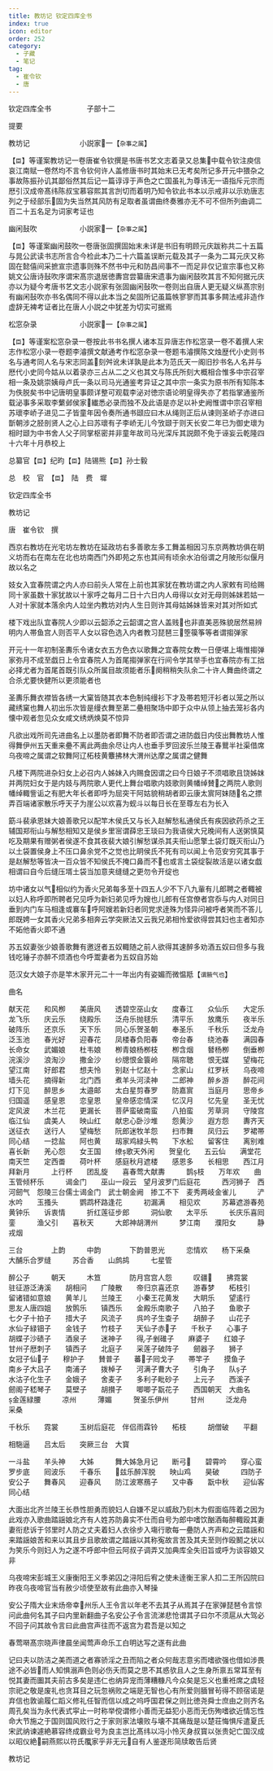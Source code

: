 ```yaml
---
title: 教坊记 钦定四库全书
index: true
icon: editor
order: 252
category:
  - 子藏
  - 笔记
tag:
  - 崔令钦
  - 唐
---
```


钦定四库全书　　　　　子部十二  

提要  

教坊记　　　　　　　小説家一【`杂事之属`】  

【`臣`】等谨案教坊记一卷唐崔令钦撰是书唐书艺文志着录又总集中载令钦注庾信哀江南赋一卷然均不言令钦何许人盖修唐书时其始末已无考矣所记多开元中猥杂之事故陈振孙讥其鄙俗然其后记一篇谆谆于声色之亡国虽礼为尊讳无一语指斥元宗而厯引汉成帝髙纬陈叔宝慕容熙其言剀切而着明乃知令钦此书本以示戒非以示劝唐志列之于经部乐固为失当然其风防有足取者虽谓曲终奏雅亦无不可不但所列曲调二百二十五名足为词家考证也  

幽闲鼔吹　　　　　　小説家一【`杂事之属`】  

【`臣`】等谨案幽闲鼓吹一卷唐张固撰固始末未详是书旧有明顾元庆跋称共二十五篇与晁公武读书志所言合今检此本乃二十六篇盖误断元载及其子一条为二耳元庆又称固在懿僖间采摭宣宗遗事则殊不然书中元和防昌间事不一而足非仅记宣宗事也又称姚文公唐诗鼔吹序谓宋髙宗退居徳夀宫尝纂唐宋遗事为幽闲鼓吹其言不知何据元庆亦以为疑今考唐书艺文志小説家有张固幽闲鼔吹一卷则出自唐人更无疑义纵髙宗别有幽闲鼔吹亦书名偶同不得以此本当之矣固所记虽篇帙寥寥而其事多闗法戒非造作虚辞无裨考证者比在唐人小説之中犹差为切实可据焉  

松窓杂录　　　　　　小説家一【`杂事之属`】  

【`臣`】等谨案松窓杂录一卷按此书书名撰人诸本互异唐志作松窓录一卷不着撰人宋志作松窓小录一卷题李濬撰文献通考作松窓杂录一卷题韦濬撰陈文烛歴代小史则书名与通考同人名与宋志同盖刻舛讹未详孰是此本为范氏天一阁旧抄书名人名并与厯代小史同今姑从以着录亦三占从二之义也其文与陈氏所刻大概相合惟多中宗召宰相一条及姚崇姨母卢氏一条以司马光通鉴考异证之其中宗一条实为原书所有知陈本为佚脱矣书中记唐明皇事颇详整可观载李泌对徳宗语论明皇得失亦了若指掌通鉴所载泌事多采取李蘩邺侯家纎悉必录而独不及此语是亦足以补史阙惟谓中宗召宰相苏瓌李峤子进见二子皆童年因令奏所通书颋应曰木从绳则正后从谏则圣峤子亦进曰斮朝涉之胫剖贤人之心上曰苏瓌有子李峤无儿今攷颋于则天长安二年已为御史瓌为相时颋为中书舍人父子同掌枢密并非童年故司马光深斥其説颇不免于诬妄云乾隆四十六年十月恭校上  

总纂官【`臣`】纪昀【`臣`】陆锡熊【`臣`】孙士毅  

总　校　官　【`臣`】　陆　费　墀  

钦定四库全书  

教坊记  

唐　崔令钦　撰  

西京右教坊在光宅坊左教坊在延政坊右多善歌左多工舞盖相因习东京两教坊俱在眀义坊而右在南左在北也坊南西门外即苑之东也其间有顷余水泊俗谓之月陂形似偃月故以名之  

妓女入宜春院谓之内人亦曰前头人常在上前也其家犹在教坊谓之内人家敕有司给赐同十家虽数十家犹故以十家呼之每月二日十六日内人毋得以女对无母则姊妺若姑一人对十家就本落余内人竝坐内教坊对内人生日则许其母姑姊妹皆来对其对所如式  

楼下戏出队宜春院人少即以云韶添之云韶谓之宫人盖贱也非直美恶殊貌居然易辨明内人帯鱼宫人则否平人女以容色选入内者教习琵琶三箜篌筝等者谓搊弹家  

开元十一年初制圣夀乐令诸女衣五方色衣以歌舞之宜春院女教一日便堪上塲惟搊弹家弥月不成至戯日上令宜春院人为首尾搊弹家在行间令学其举手也宜春院亦有工拙必择尤者为首尾首既引队众所属目故须能者乐阕稍稍失队余二十许人舞曲终谓之合杀尤要快健所以更须能者也  

圣夀乐舞衣襟皆各绣一大窠皆随其衣本色制纯缦衫下才及帯若短汗衫者以笼之所以藏绣窠也舞人初出乐次皆是缦衣舞至苐二疉相聚场中即于众中从领上抽去笼衫各内懐中观者忽见众女咸文绣炳焕莫不惊异  

凡欲出戏所司先进曲名上以墨防者即舞不防者即否谓之进防戯日内伎出舞教坊人惟得舞伊州五天重来疉不离此两曲余尽让内人也垂手罗回波乐兰陵王春鸎半社渠借席乌夜啼之属谓之软舞阿辽柘枝黄麞拂林大渭州达摩之属谓之健舞  

凡楼下两院进杂妇女上必召内人姊妹入内赐食因谓之曰今日娘子不须唱歌且饶姊妺并两院妇女于是内妓与两院歌人更代上舞台唱歌内妓歌则黄幡绰賛之两院人歌则幡绰輙訾诟之有肥大年长者即呼为屈突干阿姑貌稍胡者即云康太賔阿妹随名之摽弄百端诸家散乐呼天子为崖公以欢喜为蚬斗以每日长在至尊左右为长入  

筯斗裴承恩妹大娘善歌兄以配竿木侯氏又与长入赵解愁私通侯氏有疾因欲药杀之王辅国郑衔山与解愁相知又是侯乡里宻谓薛忠王琰曰为我语侯大兄晚间有人送粥慎莫吃及期果有赠粥者侯遂不食其夜裴大娘引解愁谋杀其夫衔山愿擎土袋灯既灭衔山乃以土袋置侯身上不压口鼻余党不之觉也比眀侯氏不死有司以闻上令范安穷究其事于是赵解愁等皆决一百众皆不知侯氏不掩口鼻而不也或言土袋绽裂故活是以诸女戯相谓曰自今后缝压壻土袋当加意夹缝缝之更勿令开绽也  

坊中诸女以气相似约为香火兄弟每多至十四五人少不下八九軰有儿郎聘之者輙被以妇人称呼即所聘者兄见呼为新妇弟见呼为嫂也儿郎有任宫僚者宫忝与内人对同日垂到内门车马相逢或褰车呼阿嫂若新妇者同党求逹殊为怪异问被呼者笑而不答儿郎既娉一女其香火兄弟多相奔云学突厥法又云我兄弟相怜爱欲得尝其妇也主者知亦不妬他香火即不通  

苏五奴妻张少娘善歌舞有邀迓者五奴輙随之前人欲得其速醉多劝酒五奴曰但多与我钱吃锤子亦醉不烦酒也今呼鬻妻者为五奴自苏始  

范汉女大娘子亦是竿木家开元二十一年出内有姿媚而微愠羝【`谓腋气也`】  

曲名  

献天花　　和风栁　　美唐风　　透碧空巫山女　　度春江　　众仙乐　　大定乐龙飞乐　　庆云乐　　绕殿乐　　泛舟乐抛毬乐　　清平乐　　放鹰乐　　夜半乐破阵乐　　还京乐　　天下乐　　同心乐贺圣朝　　奉圣乐　　千秋乐　　泛龙舟泛玉池　　春光好　　迎春花　　凤楼春负阳春　　帝台春　　绕池春　　满园春长命女　　武媚娘　　杜韦娘　　栁青娘杨栁枝　　栁含烟　　朁杨栁　　倒垂栁浣溪沙　　浪淘沙　　撒金沙　　纱牕恨金簑岭　　隔帘聴　　恨无媒　　望梅花望江南　　好郎君　　想夫怜　　别赵十忆赵十　　念家山　　红罗袄　　乌夜啼墙头花　　摘得新　　北门西　　煮羊头河渎神　　二郎神　　醉乡游　　醉花间灯下见　　醉思乡　　太邉邮　　太白星剪春罗　　防嘉賔　　当庭月　　思帝乡归国遥　　感皇恩　　恋皇恩　　皇帝感恋情深　　忆汉月　　忆先皇　　圣无忧定风波　　木兰花　　更漏长　　菩萨蛮破南蛮　　八拍蛮　　芳草洞　　守陵宫临江仙　　虞美人　　映山红　　献忠心卧沙堆　　怨黄沙　　遐方怨　　夀齐天送征衣　　送行人　　望梅愁　　阮郎迷牧羊怨　　扫市舞　　凤归云　　罗裙帯同心结　　一捻盐　　阿也黄　　刼家鸡緑头鸭　　下水舩　　留客住　　离别难喜长新　　羌心怨　　女王国　　缭歌天外闲　　贺皇化　　五云仙　　满堂花南天竺　　定西畨　　荷叶杯　　感庭秋月遮楼　　感恩多　　长相思　　西江月拜新月　　　上行杯　　团乱旋　　喜春莺大献夀　　　鹊枝　　万年欢　　曲玉管倾杯乐　　　谒金门　　巫山一段云　望月波罗门后庭花　　　西河狮子　西河劒气　怨陵三台儒士谒金门　武士朝金阙　掺工不下　麦秀两岐金雀儿　　　浐水吟　　玉搔头　　　鹦鹉杯路逢花　　　初漏满　　相见欢　　　苏幕遮游春苑　　　黄钟乐　　诉衷情　　　折红莲征步郎　　　洞仙歌　　太平乐　　　长庆乐喜囘銮　　　渔父引　　喜秋天　　　大郎神胡渭州　　　梦江南　　濮阳女　　　静戎烟  

三台　　　　上韵　　　中韵　　　　下韵普恩光　　　恋情欢　　杨下采桑　　大酺乐合罗缝　　　苏合香　　山鹧鸪　　　七星管  

醉公子　　　朝天　　　木笪　　　　防月宫宫人怨　　　叹疆　　拂霓裳　　　驻征游泛涛溪　　胡相问　　广陵散　　帝归京喜还京　　游春梦　　柘枝引　　留诸错如意娘　　黄羊儿　　兰陵王　　小秦王花黄发　　大眀乐　　望逺行　　思友人唐四姐　　放鹘乐　　镇西乐　　金殿乐南歌子　　八拍子　　鱼歌子　　七夕子十拍子　　措大子　　风流子　　呉吟子生查子　　胡醉子　　山花子　　水仙子緑钿子　　金钱子　　竹枝子　　天仙子赤子　　千秋子　　心事子　　胡蝶子沙碛子　　酒泉子　　迷神子　　得子剉碓子　　麻婆子　　红娘子　　甘州子厯刺子　　镇西子　　北庭子　　采莲子破阵子　　劒器子　　狮子　　　女冠子仙子　　穆护子　　賛普子　　蕃子囘戈子　　帯竿子　　摸鱼子　　南乡子大吕子　　南浦子　　拨棹子　　河满子曹大子　　引角子　　队子　　水沽子化生子　　金娥子　　舍麦子　　多利子毗砂子　　上元子　　西溪子　　劒阁子嵇琴子　　莫壁子　　胡攅子　　唧唧子翫花子　　西国朝天　大曲名　　金莲緑腰　　　凉州　　　薄媚　　　贺圣乐伊州　　　甘州　　　泛龙舟　　采桑  

千秋乐　　霓裳　　　玉树后庭花　伴侣雨霖铃　　柘枝　　　胡僧破　　平翻  

相駞逼　　吕太后　　突厥三台　大寳  

一斗盐　　羊头神　　大姊　　　舞大姊急月记　　断弓　　碧霄吟　　穿心蛮罗步底　　囘波乐　　千春乐　　兹乐醉浑脱　　映山鸡　　昊破　　　四防子安公子　　舞春风　　迎春风　　防江波寒鴈子　　又中春　　翫中秋　　迎仙客同心结  

大面出北齐兰陵王长恭性胆勇而貌妇人自嫌不足以威敌乃刻木为假面临阵着之因为此戏亦入歌曲踏謡娘北齐有人姓苏防鼻实不仕而自号为郎中嗜饮酗酒每醉輙殴其妻妻衔悲诉于邻里时人防之丈夫着妇人衣徐步入塲行歌每一疉防人齐声和之云踏謡和来踏謡娘苦和来以其且步且歌故谓之踏謡以其称寃故言苦及其夫至则作殴鬭之状以为笑乐今则妇人为之遂不呼郎中但云阿叔子调弄又加典库全失旧旨或呼为谈容娘又非  

乌夜啼宋彭城王义康衡阳王义季弟囚之浔阳后宥之使未逹衡王家人扣二王所囚院曰昨夜乌夜啼官当有赦少顷使至故有此曲亦入琴操  

安公子隋大业末炀帝幸州乐人王令言以年老不去其子从焉其子在家弹琵琶令言惊问此曲何名其子曰内里新翻曲子名安公子令言流涕悲怆谓其子曰尔不须扈从大驾必不回子问其故令言曰此曲宫声往而不返宫为君吾是以知之  

春莺啭髙宗晓声律晨坐闻莺声命乐工白明达写之遂有此曲  

记曰夫以防洁之美而道之者寡骄淫之丑而陷之者众何哉志意劣而嗜欲强也借如涉畏途不必皆而人知惧溺声色则必伤夭而莫之思不其惑欤且人之生身所禀五常耳至有悦其妻而圗其夫前古多矣是违仁也纳异宠而薄糟糠凡今众矣是忘义也重袵席之虞轻宗祀之敬是废礼也贪耳目之玩忽祸败之端是无智也心有所爱则腼冒茍得不顾宿诺是弃信也敦谕履仁蹈义修礼任智而信以成之呜呼国君保之则比徳尧舜士庶由之则齐名周孔矣当为永代表式寜止一时称举傥谓修小善而无益犯小恶而无伤殉嗜欲近情忘性命大节施之于国则国风败行之于家则家法壊败与壊不其痛哉是以楚荘悔惧斥遣夏氏宋武纳谏遽絶慕容终成霸业号为良主岂比髙纬以冯小怜灭身叔寳以张贵妃亡国汉成以昭仪絶嗣燕熙以符氏覆家乎非无元自有人鉴遂形简牍敢告后贤  

教坊记  
